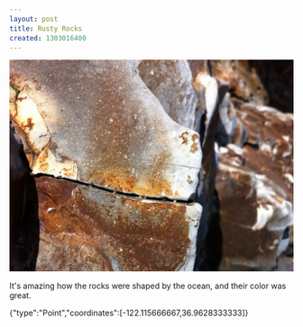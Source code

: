 ```yaml
---
layout: post
title: Rusty Rocks
created: 1303016400
---
```


![](/images/posts/rusty-rocks.JPG)

It's amazing how the rocks were shaped by the ocean, and their color was great.


<div class="location">
<span class="geojson">{"type":"Point","coordinates":[-122.115666667,36.9628333333]}</span>
</div>
